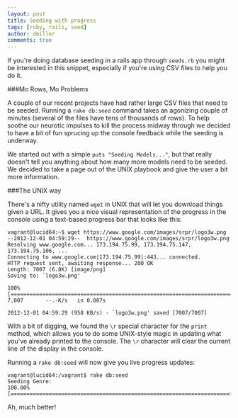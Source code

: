 ```yaml
---
layout: post
title: Seeding with progress
tags: [ruby, rails, seed]
author: dmiller
comments: true
---
```


If you're doing database seeding in a rails app through `seeds.rb` you might be interested in this snippet, especially if you're 
using CSV files to help you do it.

<!-- #REST#BEGIN -->

###Mo Rows, Mo Problems

A couple of our recent projects have had rather large CSV files that need to be seeded. Running a `rake db:seed` command
takes an agonizing couple of minutes (several of the files have tens of thousands of rows). To help soothe our neurotic impulses 
to kill the process midway through we decided to have a bit of fun sprucing up the console feedback while the seeding 
is underway.

We started out with a simple `puts "Seeding Models..."`, but that really doesn't tell you anything about how many more models 
need to be seeded. We decided to take a page out of the UNIX playbook and give the user a bit more information.

###The UNIX way

There's a nifty utility named `wget` in UNIX that will let you download things given a URL. It gives you a nice visual 
representation of the progress in the console using a text-based progress bar that looks like this:

    vagrant@lucid64:~$ wget https://www.google.com/images/srpr/logo3w.png
    --2012-12-01 04:59:29--  https://www.google.com/images/srpr/logo3w.png
    Resolving www.google.com... 173.194.75.99, 173.194.75.147, 173.194.75.106, ...
    Connecting to www.google.com|173.194.75.99|:443... connected.
    HTTP request sent, awaiting response... 200 OK
    Length: 7007 (6.8K) [image/png]
    Saving to: `logo3w.png'

    100%[=========================================================================>] 7,007       --.-K/s   in 0.007s

    2012-12-01 04:59:29 (958 KB/s) - `logo3w.png' saved [7007/7007]

With a bit of digging, we found the `\r` special character for the `print` method, which allows you to do some UNIX-style magic in 
updating what you've already printed to the console. The `\r` character will clear the current line of the display in the console.

<script src="https://gist.github.com/4179185.js?file=genre.rb"></script>

<script src="https://gist.github.com/4179185.js?file=genres.csv"></script>

<script src="https://gist.github.com/4179185.js?file=seeds.rb"></script>

Running a `rake db:seed` will now give you live progress updates:

    vagrant@lucid64:/vagrant$ rake db:seed
    Seeding Genre:
    100.00% [=====================================================================>]

Ah, much better!

<!-- #REST#END -->